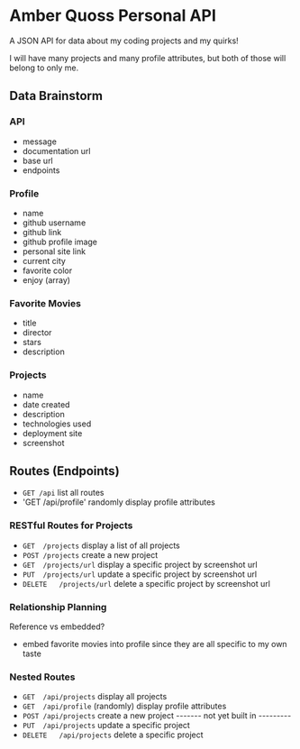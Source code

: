 # Amber Quoss Personal API

A JSON API for data about my coding projects and my quirks!

I will have many projects and many profile attributes, but both of those will belong to only me.

## Data Brainstorm

### API
- message
- documentation url
- base url
- endpoints

### Profile

- name
- github username
- github link
- github profile image
- personal site link
- current city
- favorite color
- enjoy (array)

### Favorite Movies

- title
- director
- stars
- description

### Projects

- name
- date created
- description
- technologies used
- deployment site
- screenshot

## Routes  (Endpoints)

- `GET /api` list all routes
- 'GET /api/profile' randomly display profile attributes

### RESTful Routes for Projects

- `GET	/projects`	 	    display a list of all projects
- `POST	/projects`	      create a new project
- `GET	/projects/url`	  display a specific project by screenshot url
- `PUT	/projects/url`	  update a specific project by screenshot url
- `DELETE	/projects/url`  delete a specific project by screenshot url

### Relationship Planning

Reference vs embedded?
  - embed favorite movies into profile since they are all specific to my own taste
    
### Nested Routes 

- `GET	/api/projects`	 	          display all projects
- `GET  /api/profile`               (randomly) display profile attributes
- `POST	/api/projects`	            create a new project
------- not yet built in ---------
- `PUT	/api/projects`          	  update a specific project
- `DELETE	/api/projects`            delete a specific project